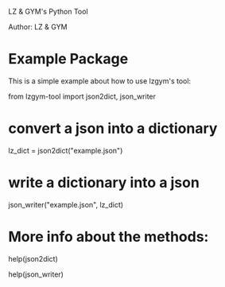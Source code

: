 LZ & GYM's Python Tool

Author: LZ & GYM

# Example Package

This is a simple example about how to use lzgym's tool:

from lzgym-tool import json2dict, json_writer

# convert a json into a dictionary
lz_dict = json2dict("example.json")

# write a dictionary into a json
json_writer("example.json", lz_dict)


# More info about the methods:
help(json2dict)

help(json_writer)
